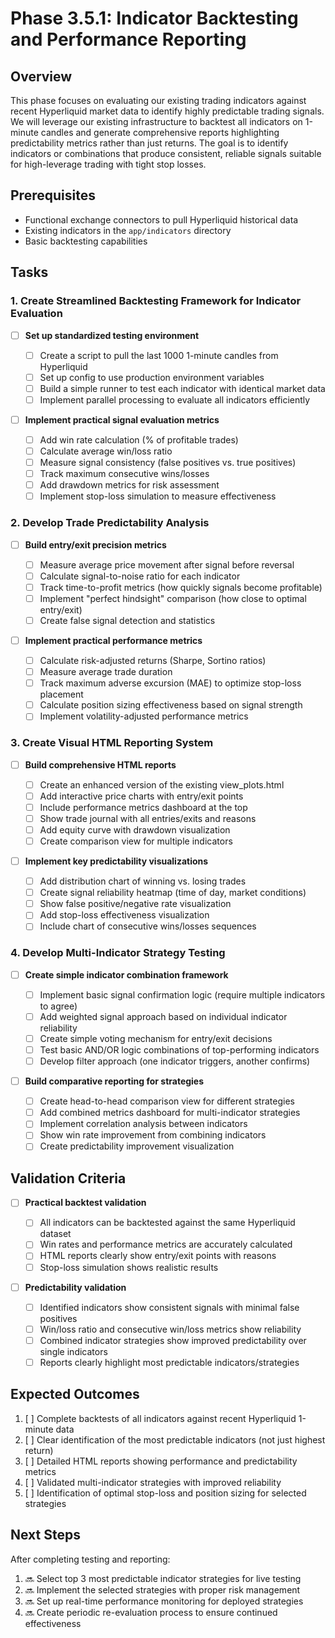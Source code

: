 # Phase 3.5.1: Indicator Backtesting and Performance Reporting

## Overview

This phase focuses on evaluating our existing trading indicators against recent Hyperliquid market
data to identify highly predictable trading signals. We will leverage our existing infrastructure to
backtest all indicators on 1-minute candles and generate comprehensive reports highlighting
predictability metrics rather than just returns. The goal is to identify indicators or combinations
that produce consistent, reliable signals suitable for high-leverage trading with tight stop losses.

## Prerequisites

- Functional exchange connectors to pull Hyperliquid historical data
- Existing indicators in the `app/indicators` directory
- Basic backtesting capabilities

## Tasks

### 1. Create Streamlined Backtesting Framework for Indicator Evaluation

- [ ] **Set up standardized testing environment**

  - [ ] Create a script to pull the last 1000 1-minute candles from Hyperliquid
  - [ ] Set up config to use production environment variables
  - [ ] Build a simple runner to test each indicator with identical market data
  - [ ] Implement parallel processing to evaluate all indicators efficiently

- [ ] **Implement practical signal evaluation metrics**
  - [ ] Add win rate calculation (% of profitable trades)
  - [ ] Calculate average win/loss ratio
  - [ ] Measure signal consistency (false positives vs. true positives)
  - [ ] Track maximum consecutive wins/losses
  - [ ] Add drawdown metrics for risk assessment
  - [ ] Implement stop-loss simulation to measure effectiveness

### 2. Develop Trade Predictability Analysis

- [ ] **Build entry/exit precision metrics**

  - [ ] Measure average price movement after signal before reversal
  - [ ] Calculate signal-to-noise ratio for each indicator
  - [ ] Track time-to-profit metrics (how quickly signals become profitable)
  - [ ] Implement "perfect hindsight" comparison (how close to optimal entry/exit)
  - [ ] Create false signal detection and statistics

- [ ] **Implement practical performance metrics**
  - [ ] Calculate risk-adjusted returns (Sharpe, Sortino ratios)
  - [ ] Measure average trade duration
  - [ ] Track maximum adverse excursion (MAE) to optimize stop-loss placement
  - [ ] Calculate position sizing effectiveness based on signal strength
  - [ ] Implement volatility-adjusted performance metrics

### 3. Create Visual HTML Reporting System

- [ ] **Build comprehensive HTML reports**

  - [ ] Create an enhanced version of the existing view_plots.html
  - [ ] Add interactive price charts with entry/exit points
  - [ ] Include performance metrics dashboard at the top
  - [ ] Show trade journal with all entries/exits and reasons
  - [ ] Add equity curve with drawdown visualization
  - [ ] Create comparison view for multiple indicators

- [ ] **Implement key predictability visualizations**
  - [ ] Add distribution chart of winning vs. losing trades
  - [ ] Create signal reliability heatmap (time of day, market conditions)
  - [ ] Show false positive/negative rate visualization
  - [ ] Add stop-loss effectiveness visualization
  - [ ] Include chart of consecutive wins/losses sequences

### 4. Develop Multi-Indicator Strategy Testing

- [ ] **Create simple indicator combination framework**

  - [ ] Implement basic signal confirmation logic (require multiple indicators to agree)
  - [ ] Add weighted signal approach based on individual indicator reliability
  - [ ] Create simple voting mechanism for entry/exit decisions
  - [ ] Test basic AND/OR logic combinations of top-performing indicators
  - [ ] Develop filter approach (one indicator triggers, another confirms)

- [ ] **Build comparative reporting for strategies**
  - [ ] Create head-to-head comparison view for different strategies
  - [ ] Add combined metrics dashboard for multi-indicator strategies
  - [ ] Implement correlation analysis between indicators
  - [ ] Show win rate improvement from combining indicators
  - [ ] Create predictability improvement visualization

## Validation Criteria

- [ ] **Practical backtest validation**

  - [ ] All indicators can be backtested against the same Hyperliquid dataset
  - [ ] Win rates and performance metrics are accurately calculated
  - [ ] HTML reports clearly show entry/exit points with reasons
  - [ ] Stop-loss simulation shows realistic results

- [ ] **Predictability validation**
  - [ ] Identified indicators show consistent signals with minimal false positives
  - [ ] Win/loss ratio and consecutive win/loss metrics show reliability
  - [ ] Combined indicator strategies show improved predictability over single indicators
  - [ ] Reports clearly highlight most predictable indicators/strategies

## Expected Outcomes

1. [ ] Complete backtests of all indicators against recent Hyperliquid 1-minute data
2. [ ] Clear identification of the most predictable indicators (not just highest return)
3. [ ] Detailed HTML reports showing performance and predictability metrics
4. [ ] Validated multi-indicator strategies with improved reliability
5. [ ] Identification of optimal stop-loss and position sizing for selected strategies

## Next Steps

After completing testing and reporting:

1. 🔜 Select top 3 most predictable indicator strategies for live testing
2. 🔜 Implement the selected strategies with proper risk management
3. 🔜 Set up real-time performance monitoring for deployed strategies
4. 🔜 Create periodic re-evaluation process to ensure continued effectiveness
